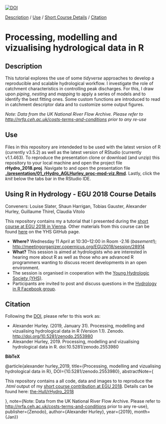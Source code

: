 [![DOI](https://zenodo.org/badge/123999066.svg)](https://zenodo.org/badge/latestdoi/123999066)




[Description](#Desc) 
/ [Use](#Use) 
/ [Short Course Details](#course_details) 
/ [Citation](#Citation)

# Processing, modelling and vizualising hydrological data in R 

## <a name="Desc"></a> Description

This tutorial explores the use of some *tidyverse* approaches to develop a reproducible and scalable hydrological workflow. I investigate the role of catchment characteristics in controlling peak discharges. For this, I draw upon *piping*, *nesting* and *mapping* to apply a series of models and to identify the best fitting ones. Some custom functions are introduced to read in catchment descriptor data and to customize some output figures.

*Note: Data from the UK National River Flow Archive.
Please refer to http://nrfa.ceh.ac.uk/costs-terms-and-conditions prior to any re-use*

## <a name="Use"></a> Use

Files in this repository are intendeded to be used with the latest version of R (currently v3.5.2) as well as the latest version of RStudio (currently v1.1.463). 
To reproduce the presentation clone or download (and unzip) this repository to your local machine and open the project file **rHydro_2018.proj**. 
Navigate to and open the presentation file [**./presentation/01_rHydro_AGLHurley_proc-mod-viz.Rmd**](https://github.com/the-Hull/rHydro_2018/blob/master/presentation/01_rHydro_AGLHurley_proc-mod-viz.Rmd). 
Lastly, click the *knit* below the tabs bar in the RStudio IDE.

## <a name="course_details"></a> Using R in Hydrology - EGU 2018 Course Details 
Conveners: Louise Slater, Shaun Harrigan, Tobias Gauster, Alexander Hurley, Guillaume Thirel, Claudia Vitolo

This repository contains my a tutorial that I presented during the [short course at EGU 2018 in Vienna](#course_details). 
Other materials from this course can be found [here](https://github.com/hydrosoc/rhydro_EGU18) on the YHS GitHub page.


- **Where?** Wednesday 11 April at 10:30–12:00 in Room -2.16 (*basement!*); http://meetingorganizer.copernicus.org/EGU2018/session/28914
- **What?** This session is aimed at hydrologists who are interested in hearing more about R as well as those who are advanced R programmers wanting to discuss recent developments in an open environment. 
- The session is organised in cooperation with the <a href="https://younghs.com/" rel="nofollow">Young Hydrologic Society (YHS)</a>.
- Participants are invited to post and discuss questions in the
<a href="https://www.facebook.com/groups/1130214777123909/" rel="nofollow">Hydrology in R Facebook group</a>.



## <a name="Citation"></a> Citation

Following the [DOI](https://zenodo.org/badge/latestdoi/123999066), please refer to this work as:

* Alexander Hurley. (2019, January 31). Processing, modelling and vizualising hydrological data in R (Version 1.1). Zenodo. http://doi.org/10.5281/zenodo.2553980  
* Alexander Hurley, 2019. Processing, modelling and vizualising hydrological data in R. doi:10.5281/zenodo.2553980  


**BibTeX**  

@article{alexander hurley_2019, title={Processing, modelling and vizualising hydrological data in R}, DOI={10.5281/zenodo.2553980}, abstractNote={<p>This repository contains a all code, data and images to to reproduce the *.html* output of my <a href="https://meetingorganizer.copernicus.org/EGU2018/session/28914">short course contribution at EGU 2018</a>. Details can be found here: [the-Hull/rHydro_2018](https://github.com/the-Hull/rHydro_2018)</p>}, note={Note: Data from the UK National River Flow Archive. Please refer to http://nrfa.ceh.ac.uk/costs-terms-and-conditions prior to any re-use}, publisher={Zenodo}, author={Alexander Hurley}, year={2019}, month={Jan}}
